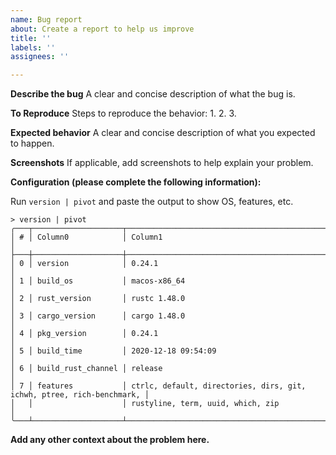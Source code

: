 ```yaml
---
name: Bug report
about: Create a report to help us improve
title: ''
labels: ''
assignees: ''

---
```


**Describe the bug**
A clear and concise description of what the bug is.

**To Reproduce**
Steps to reproduce the behavior:
1.
2.
3.

**Expected behavior**
A clear and concise description of what you expected to happen.

**Screenshots**
If applicable, add screenshots to help explain your problem.

**Configuration (please complete the following information):**

Run `version | pivot` and paste the output to show OS, features, etc.

```
> version | pivot
╭───┬────────────────────┬───────────────────────────────────────────────────────────────────────╮
│ # │ Column0            │ Column1                                                               │
├───┼────────────────────┼───────────────────────────────────────────────────────────────────────┤
│ 0 │ version            │ 0.24.1                                                                │
│ 1 │ build_os           │ macos-x86_64                                                          │
│ 2 │ rust_version       │ rustc 1.48.0                                                          │
│ 3 │ cargo_version      │ cargo 1.48.0                                                          │
│ 4 │ pkg_version        │ 0.24.1                                                                │
│ 5 │ build_time         │ 2020-12-18 09:54:09                                                   │
│ 6 │ build_rust_channel │ release                                                               │
│ 7 │ features           │ ctrlc, default, directories, dirs, git, ichwh, ptree, rich-benchmark, │
│   │                    │ rustyline, term, uuid, which, zip                                     │
╰───┴────────────────────┴───────────────────────────────────────────────────────────────────────╯
```


**Add any other context about the problem here.**
